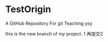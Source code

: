 # TestOrigin
A GitHub Repository For git Teaching
ysy


this is the new branch of my project.
1
再提交2
